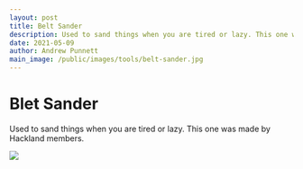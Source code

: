 ```yaml
---
layout: post
title: Belt Sander
description: Used to sand things when you are tired or lazy. This one was made by Hackland members. 
date: 2021-05-09
author: Andrew Punnett
main_image: /public/images/tools/belt-sander.jpg
---
```


# Blet Sander

Used to sand things when you are tired or lazy. This one was made by Hackland members. 

![](/public/images/tools/belt-sander.jpg)
